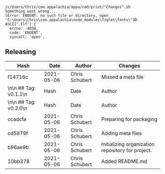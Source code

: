 ```
/c/Users/Chris/com.appalachia/appa/cmd/print/"Changes".sh
Something went wrong...
[Error: ENOENT: no such file or directory, open 'C:\Users\Chris\com.appalachia\node_modules\figlet\fonts\"3D-ASCII".flf'] {
  errno: -4058,
  code: 'ENOENT',
  syscall: 'open',
```
## Releasing
| Hash | Date | Author | Changes |
|------|------|--------|---------|
| f14716c | 2021-05-06 | Chris Schubert | Missed a meta file |
\n\n ## Tag: v0.1.1\n| Hash | Date | Author | Changes |\n|------|------|--------|---------|\n| ab0b24c | 2021-05-06 | Chris Schubert | Packaging fixups |
\n\n ## Tag: v0.2.0\n| Hash | Date | Author | Changes |\n|------|------|--------|---------|\n| fbd84e5 | 2021-05-06 | Chris Schubert | Fixing bad description in package.json |
| ccadcfa | 2021-05-06 | Chris Schubert | Preparing for packaging |
| cd5879f | 2021-05-06 | Chris Schubert | Adding meta files |
| b96ae9b | 2021-05-06 | Chris Schubert | Initializing organization repository for project. |
| 10bb378 | 2021-05-06 | Chris Schubert | Added README.md |
